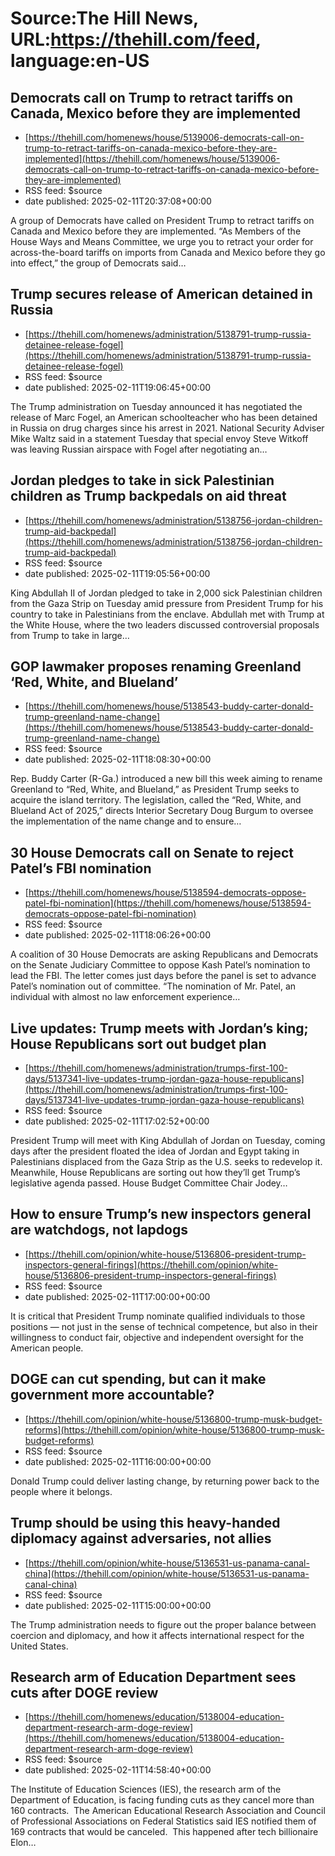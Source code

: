 # Source:The Hill News, URL:https://thehill.com/feed, language:en-US

## Democrats call on Trump to retract tariffs on Canada, Mexico before they are implemented
 - [https://thehill.com/homenews/house/5139006-democrats-call-on-trump-to-retract-tariffs-on-canada-mexico-before-they-are-implemented](https://thehill.com/homenews/house/5139006-democrats-call-on-trump-to-retract-tariffs-on-canada-mexico-before-they-are-implemented)
 - RSS feed: $source
 - date published: 2025-02-11T20:37:08+00:00

A group of Democrats have called on President Trump to retract tariffs on Canada and Mexico before they are implemented. “As Members of the House Ways and Means Committee, we urge you to retract your order for across-the-board tariffs on imports from Canada and Mexico before they go into effect,” the group of Democrats said&#8230;

## Trump secures release of American detained in Russia
 - [https://thehill.com/homenews/administration/5138791-trump-russia-detainee-release-fogel](https://thehill.com/homenews/administration/5138791-trump-russia-detainee-release-fogel)
 - RSS feed: $source
 - date published: 2025-02-11T19:06:45+00:00

The Trump administration on Tuesday announced it has negotiated the release of Marc Fogel, an American schoolteacher who has been detained in Russia on drug charges since his arrest in 2021. National Security Adviser Mike Waltz said in a statement Tuesday that special envoy Steve Witkoff was leaving Russian airspace with Fogel after negotiating an&#8230;

## Jordan pledges to take in sick Palestinian children as Trump backpedals on aid threat
 - [https://thehill.com/homenews/administration/5138756-jordan-children-trump-aid-backpedal](https://thehill.com/homenews/administration/5138756-jordan-children-trump-aid-backpedal)
 - RSS feed: $source
 - date published: 2025-02-11T19:05:56+00:00

King Abdullah II of Jordan pledged to take in 2,000 sick Palestinian children from the Gaza Strip on Tuesday amid pressure from President Trump for his country to take in Palestinians from the enclave. Abdullah met with Trump at the White House, where the two leaders discussed controversial proposals from Trump to take in large&#8230;

## GOP lawmaker proposes renaming Greenland ‘Red, White, and Blueland’
 - [https://thehill.com/homenews/house/5138543-buddy-carter-donald-trump-greenland-name-change](https://thehill.com/homenews/house/5138543-buddy-carter-donald-trump-greenland-name-change)
 - RSS feed: $source
 - date published: 2025-02-11T18:08:30+00:00

Rep. Buddy Carter (R-Ga.) introduced a new bill this week aiming to rename Greenland to &#8220;Red, White, and Blueland,&#8221; as President Trump seeks to acquire the island territory. The legislation, called the “Red, White, and Blueland Act of 2025,” directs Interior Secretary Doug Burgum to oversee the implementation of the name change and to ensure&#8230;

## 30 House Democrats call on Senate to reject Patel’s FBI nomination
 - [https://thehill.com/homenews/house/5138594-democrats-oppose-patel-fbi-nomination](https://thehill.com/homenews/house/5138594-democrats-oppose-patel-fbi-nomination)
 - RSS feed: $source
 - date published: 2025-02-11T18:06:26+00:00

A coalition of 30 House Democrats are asking Republicans and Democrats on the Senate Judiciary Committee to oppose Kash Patel’s nomination to lead the FBI. The letter comes just days before the panel is set to advance Patel’s nomination out of committee. “The nomination of Mr. Patel, an individual with almost no law enforcement experience&#8230;

## Live updates: Trump meets with Jordan’s king; House Republicans sort out budget plan
 - [https://thehill.com/homenews/administration/trumps-first-100-days/5137341-live-updates-trump-jordan-gaza-house-republicans](https://thehill.com/homenews/administration/trumps-first-100-days/5137341-live-updates-trump-jordan-gaza-house-republicans)
 - RSS feed: $source
 - date published: 2025-02-11T17:02:52+00:00

President Trump will meet with King Abdullah of Jordan on Tuesday, coming days after the president floated the idea of Jordan and Egypt taking in Palestinians displaced from the Gaza Strip as the U.S. seeks to redevelop it. Meanwhile, House Republicans are sorting out how they&#8217;ll get Trump&#8217;s legislative agenda passed. House Budget Committee Chair Jodey&#8230;

## How to ensure Trump’s new inspectors general are watchdogs, not lapdogs
 - [https://thehill.com/opinion/white-house/5136806-president-trump-inspectors-general-firings](https://thehill.com/opinion/white-house/5136806-president-trump-inspectors-general-firings)
 - RSS feed: $source
 - date published: 2025-02-11T17:00:00+00:00

It is critical that President Trump nominate qualified individuals to those positions — not just in the sense of technical competence, but also in their willingness to conduct fair, objective and independent oversight for the American people.

## DOGE can cut spending, but can it make government more accountable?
 - [https://thehill.com/opinion/white-house/5136800-trump-musk-budget-reforms](https://thehill.com/opinion/white-house/5136800-trump-musk-budget-reforms)
 - RSS feed: $source
 - date published: 2025-02-11T16:00:00+00:00

Donald Trump could deliver lasting change, by returning power back to the people where it belongs.

## Trump should be using this heavy-handed diplomacy against adversaries, not allies
 - [https://thehill.com/opinion/white-house/5136531-us-panama-canal-china](https://thehill.com/opinion/white-house/5136531-us-panama-canal-china)
 - RSS feed: $source
 - date published: 2025-02-11T15:00:00+00:00

The Trump administration needs to figure out the proper balance between coercion and diplomacy, and how it affects international respect for the United States.

## Research arm of Education Department sees cuts after DOGE review
 - [https://thehill.com/homenews/education/5138004-education-department-research-arm-doge-review](https://thehill.com/homenews/education/5138004-education-department-research-arm-doge-review)
 - RSS feed: $source
 - date published: 2025-02-11T14:58:40+00:00

The Institute of Education Sciences (IES), the research arm of the Department of Education, is facing funding cuts as they cancel more than 160 contracts.  The American Educational Research Association and Council of Professional Associations on Federal Statistics said IES notified them of 169 contracts that would be canceled.  This happened after tech billionaire Elon&#8230;

